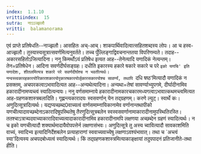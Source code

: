 ```yaml
---
index:  1.1.10
vrittiindex:  15
sutra:  नाऽऽज्झलौ
vritti:  balamanorama 
---
```


एवं प्राप्ते प्रतिषेधति--नाज्झलौ। आसहितः अच्-आच्। शाकपार्थिवादित्वात्सहितशब्दस्य लोपः। आ च हस्व-आज्झलौ। तुस्यास्यसूत्रात्सवर्णमित्यनुवर्तते। तच्च पुँल्लिङ्गाद्विवचनान्ततया विपरिणम्यते। तदाह--अकारसहितोऽजित्यादिना। ननु किमर्थोऽयं प्रतिषेध इत्यत आह--तेनेत्यादि यणादिकं नेत्यन्तम्। तेन=प्रतिषेधेन। आदिना सवर्णदीर्घसङ्ग्रहः। दधीति इकारस्य हकारे षकारे सकारे च परे `इको यणचि' इति यणादेशः, शीतलमित्यत्र शकारे परे सवर्णदीर्घश्च न भवतीत्यर्थः। नन्वस्त्वकारहकारयोरिकारशकारयोरृकारषकारयोर्लृकारसकारयोश्च सावर्ण्यं, तथापि `दधि षष्ठ'मित्यादौ यणादिकं न प्रसक्तम्, अचपरकत्वाऽभावादित्यत आह--अन्यथेत्यादिना। अन्यथा=तेषां सावर्ण्याभ्युपगमे, दीर्घादीनामिव हकारादीनामप्यच्त्वं स्यादित्यन्वयः। ननु वर्णसमाम्नाये हकारादीनामकारचकारमध्यगत्वाऽभावात्कथमच्त्वमित्यत आह-ग्रहणकशास्त्रबलादिति। गृह्णन्त्यकारादयः स्वसवर्णान् येन तद्ग्रहणम्। करणे ल्युट्। स्वार्थे कः। अणुदित्सूत्रादित्यर्थः। यद्यप्यच्छब्द0वाच्यत्वं वार्णसमाम्नायिकानामेव वर्णानान्तथापीको यणचीत्यादावच्छब्देनाऽकारादिषूपस्थितेषु तैरणुदित्सूत्रबलेन स्वस्वसवर्णानामाकारादीनामुपस्थितिरस्ति। ततश्चाऽत्राच्पदवाच्याकारादिवाच्यत्वादाकारादीनामिव हकारादीनामपि लक्षणया अच्छब्देन ग्रहणं स्यादित्यर्थः। न च इको यणचीत्यादौ शक्यार्थमादायैवोपपत्तेर्न लक्षणासंभवः। अणुदित्सूत्रे तु अस्य च्वावित्यादौ सावकाशमिति वाच्यं, स्वादिभ्य इत्यादिनिर्देशबलेन प्रत्याहाराणां स्ववाच्यवाच्येषु लक्षणाऽवश्यंभावात्। तथा च `अच्त्वं स्या'दित्यस्य अचपदबोध्यत्वं स्यादित्यर्थः। किं तद्ग्रहणकशास्त्रमित्याकाङ्क्षायां तदुपपादनं प्रतिजानीते-तथा हीति।

